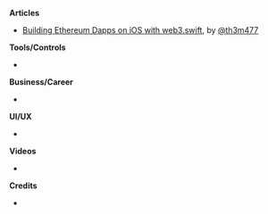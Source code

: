**Articles**

* [Building Ethereum Dapps on iOS with web3.swift](https://medium.com/argenthq/building-ethereum-dapps-on-ios-a413c72f47f7), by [@th3m477](https://twitter.com/th3m477)

**Tools/Controls**

* 

**Business/Career**

* 

**UI/UX**

* 

**Videos**

* 

**Credits**

* 
